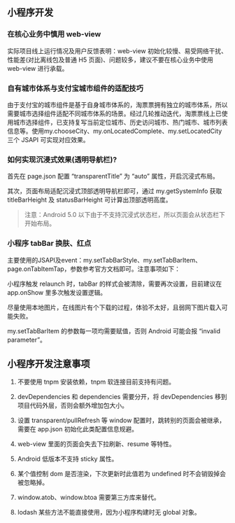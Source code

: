 ## 小程序开发

### 在核心业务中慎用 web-view

实际项目线上运行情况及用户反馈表明：web-view 初始化较慢、易受网络干扰、性能差(对比离线包及普通 H5 页面)、问题较多，建议不要在核心业务中使用 web-view 进行承载。

### 自有城市体系与支付宝城市组件的适配技巧

由于支付宝的城市组件是基于自身城市体系的，淘票票拥有独立的城市体系，所以需要城市选择组件适配不同城市体系的场景。经过几轮推动迭代，淘票票线上已使用城市选择组件，已支持复写当前定位城市、历史访问城市、热门城市、城市列表信息等。使用my.chooseCity、my.onLocatedComplete、my.setLocatedCity 三个 JSAPI 可实现对应效果。

### 如何实现沉浸式效果(透明导航栏)?

首先在 page.json 配置 “transparentTitle” 为 “auto” 属性，开启沉浸式布局。

其次，页面布局适配沉浸式顶部透明导航栏即可，通过 my.getSystemInfo 获取 titleBarHeight 及 statusBarHeight 可计算出顶部透明高度。

>注意：Android 5.0 以下由于不支持沉浸式状态栏，所以页面会从状态栏下开始布局。

### 小程序 tabBar 换肤、红点

主要使用的JSAPI及event：my.setTabBarStyle、my.setTabBarItem、page.onTabItemTap，参数参考官方文档即可。注意事项如下：

小程序触发 relaunch 时，tabBar 的样式会被清除，需要再次设置，目前建议在 app.onShow 里多次触发设置逻辑。

尽量使用本地图片，在线图片有个下载的过程，体验不太好，且弱网下图片载入可能失败。

my.setTabBarItem 的参数每一项均需要赋值，否则 Android 可能会报 “invalid parameter”。

## 小程序开发注意事项

1. 不要使用 tnpm 安装依赖，tnpm 软连接目前支持有问题。

2. devDependencies 和 dependencies 需要分开，将 devDependencies 移到项目代码外层，否则会额外增加包大小。

3. 设置 transparent/pullRefresh 等 window 配置时，跳转别的页面会被继承，需要在 app.json 初始化此类配置信息规避。

4. web-view 里面的页面会失去下拉刷新、resume 等特性。

5. Android 低版本不支持 sticky 属性。

6. 某个值控制 dom 是否渲染，下次更新时此值若为 undefined 时不会销毁掉会被忽略掉。

7. window.atob、window.btoa 需要第三方库来替代。

8. lodash 某些方法不能直接使用，因为小程序构建时无 global 对象。